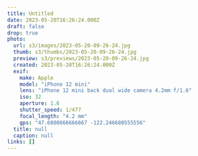 ```yaml
---
title: Untitled
date: 2023-05-20T16:26:24.000Z
draft: false
drop: true
photo:
  url: s3/images/2023-05-20-09-26-24.jpg
  thumb: s3/thumbs/2023-05-20-09-26-24.jpg
  preview: s3/previews/2023-05-20-09-26-24.jpg
  created: 2023-05-20T16:26:24.000Z
  exif:
    make: Apple
    model: "iPhone 12 mini"
    lens: "iPhone 12 mini back dual wide camera 4.2mm f/1.6"
    iso: 32
    aperture: 1.6
    shutter_speed: 1/477
    focal_length: "4.2 mm"
    gps: "47.6808666666667 -122.246680555556"
  title: null
  caption: null
links: []
---
```

